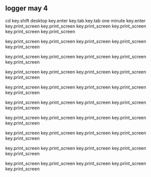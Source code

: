 ## logger may 4 
cd key.shift desktop key.enter key.tab key.tab one minute key.enter key.print_screen  key.print_screen key.print_screen key.print_screen key.print_screen key.print_screen

key.print_screen key.print_screen key.print_screen key.print_screen key.print_screen

key.print_screen key.print_screen key.print_screen key.print_screen key.print_screen

key.print_screen key.print_screen key.print_screen key.print_screen key.print_screen

key.print_screen key.print_screen key.print_screen key.print_screen key.print_screen

key.print_screen key.print_screen key.print_screen key.print_screen key.print_screen

key.print_screen key.print_screen key.print_screen key.print_screen key.print_screen

key.print_screen key.print_screen key.print_screen key.print_screen key.print_screen

key.print_screen key.print_screen key.print_screen key.print_screen key.print_screen

key.print_screen key.print_screen key.print_screen key.print_screen key.print_screen
